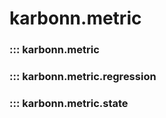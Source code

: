 # karbonn.metric

### ::: karbonn.metric

### ::: karbonn.metric.regression

### ::: karbonn.metric.state
